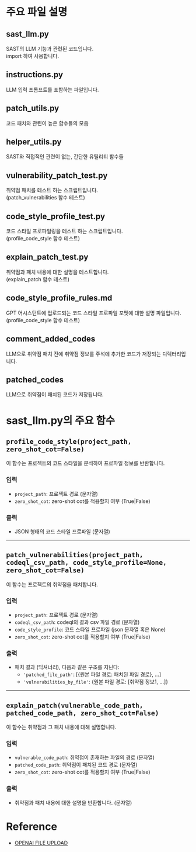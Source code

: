 # 주요 파일 설명

## sast_llm.py
SAST의 LLM 기능과 관련된 코드입니다.  
import 하여 사용합니다.

## instructions.py
LLM 입력 프롬프트를 포함하는 파일입니다.

## patch_utils.py
코드 패치와 관련이 높은 함수들의 모음

## helper_utils.py
SAST와 직접적인 관련이 없는, 간단한 유틸리티 함수들

## vulnerability_patch_test.py
취약점 패치를 테스트 하는 스크립트입니다.  
(patch_vulnerabilities 함수 테스트)  

## code_style_profile_test.py
코드 스타일 프로파일링을 테스트 하는 스크립트입니다.  
(profile_code_style 함수 테스트)  

## explain_patch_test.py
취약점과 패치 내용에 대한 설명을 테스트합니다.  
(explain_patch 함수 테스트)

## code_style_profile_rules.md
GPT 어시스턴트에 업로드되는 코드 스타일 프로파일 포멧에 대한 설명 파일입니다.  
(profile_code_style 함수 테스트)

## comment_added_codes
LLM으로 취약점 패치 전에 취약점 정보를 주석에 추가한 코드가 저장되는 디렉터리입니다.

## patched_codes
LLM으로 취약점이 패치된 코드가 저장됩니다.



# sast_llm.py의 주요 함수

## `profile_code_style(project_path, zero_shot_cot=False)`

이 함수는 프로젝트의 코드 스타일을 분석하여 프로파일 정보를 반환합니다.

### 입력
- `project_path`: 프로젝트 경로 (문자열)
- `zero_shot_cot`: zero-shot cot를 적용할지 여부 (True|False)

### 출력
- JSON 형태의 코드 스타일 프로파일 (문자열)

---

## `patch_vulnerabilities(project_path, codeql_csv_path, code_style_profile=None, zero_shot_cot=False)`

이 함수는 프로젝트의 취약점을 패치합니다.

### 입력
- `project_path`: 프로젝트 경로 (문자열)
- `codeql_csv_path`: codeql의 결과 csv 파일 경로 (문자열)
- `code_style_profile`: 코드 스타일 프로파일 (json 문자열 혹은 None)
- `zero_shot_cot`: zero-shot cot를 적용할지 여부 (True|False)

### 출력
- 패치 결과 (딕셔너리), 다음과 같은 구조를 지닌다:
  - `'patched_file_path'`: [{원본 파일 경로: 패치된 파일 경로}, ...]
  - `'vulnerabilities_by_file'`: {원본 파일 경로: [취약점 정보1, ...]}

---

## `explain_patch(vulnerable_code_path, patched_code_path, zero_shot_cot=False)`

이 함수는 취약점과 그 패치 내용에 대해 설명합니다.

### 입력
- `vulnerable_code_path`: 취약점이 존재하는 파일의 경로 (문자열)
- `patched_code_path`: 취약점이 패치된 코드 경로 (문자열)
- `zero_shot_cot`: zero-shot cot를 적용할지 여부 (True|False)

### 출력
- 취약점과 패치 내용에 대한 설명을 반환합니다. (문자열)



# Reference

- [OPENAI FILE UPLOAD](https://platform.openai.com/docs/api-reference/files/create?lang=python)